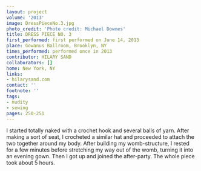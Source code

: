 ```yaml
---
layout: project
volume: '2013'
image: DressPieceNo.3.jpg
photo_credit: 'Photo credit: Michael Downes'
title: DRESS PIECE NO. 3
first_performed: first performed on June 14, 2013
place: Gowanus Ballroom, Brooklyn, NY
times_performed: performed once in 2013
contributor: HILARY SAND
collaborators: []
home: New York, NY
links:
- hilarysand.com
contact: ''
footnote: ''
tags:
- nudity
- sewing
pages: 250-251
---
```


I started totally naked with a crochet hook and several balls of yarn. After making a sort of seat, I crocheted a similar hat and proceeded to attach the two together around my body. After building my womb-structure, I rested for a few minutes before stretching my way out of the womb, turning it into an evening gown. Then I got up and joined the after-party. The whole piece took about 5 hours.
